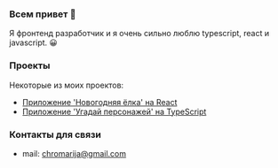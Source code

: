 ### Всем привет 👋

Я фронтенд разработчик и я очень сильно люблю typescript, react и javascript. 😀


### Проекты

Некоторые из моих проектов:

- [Приложение 'Новогодняя ёлка' на React](https://chromari-christmas-2.netlify.app/)
- [Приложение 'Угадай персонажей' на TypeScript](https://rolling-scopes-school.github.io/chromari-JSFE2021Q3/art-quiz/)

### Контакты для связи

- mail: chromarija@gmail.com
